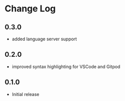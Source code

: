 # Change Log

## 0.3.0
 - added language server support

## 0.2.0
- improved syntax highlighting for VSCode and Gitpod

## 0.1.0
- Initial release
